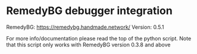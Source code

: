 # RemedyBG debugger integration
RemedyBG: https://remedybg.handmade.network/
Version: 0.5.1

For more info/documentation please read the top of the python script.
Note that this script only works with RemedyBG version 0.3.8 and above

